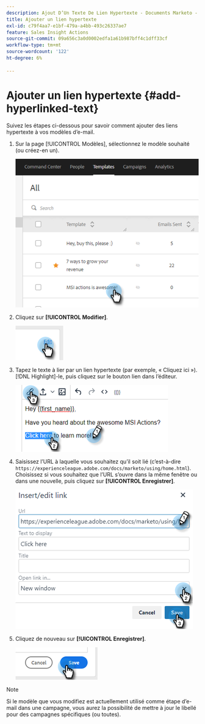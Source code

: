 ```yaml
---
description: Ajout D’Un Texte De Lien Hypertexte - Documents Marketo - Documentation Du Produit
title: Ajouter un lien hypertexte
exl-id: c79f4aa7-e1bf-479a-a4bb-493c26337ae7
feature: Sales Insight Actions
source-git-commit: 09a656c3a0d0002edfa1a61b987bff4c1dff33cf
workflow-type: tm+mt
source-wordcount: '122'
ht-degree: 6%

---
```


# Ajouter un lien hypertexte {#add-hyperlinked-text}

Suivez les étapes ci-dessous pour savoir comment ajouter des liens hypertexte à vos modèles d’e-mail.

1. Sur la page [!UICONTROL Modèles], sélectionnez le modèle souhaité (ou créez-en un).

   ![](assets/add-hyperlinked-text-1.png)

1. Cliquez sur **[!UICONTROL Modifier]**.

   ![](assets/add-hyperlinked-text-2.png)

1. Tapez le texte à lier par un lien hypertexte (par exemple, « Cliquez ici »). [!DNL Highlight]-le, puis cliquez sur le bouton lien dans l’éditeur.

   ![](assets/add-hyperlinked-text-3.png)

1. Saisissez l’URL à laquelle vous souhaitez qu’il soit lié (c’est-à-dire `https://experienceleague.adobe.com/docs/marketo/using/home.html`). Choisissez si vous souhaitez que l’URL s’ouvre dans la même fenêtre ou dans une nouvelle, puis cliquez sur **[!UICONTROL Enregistrer]**.

   ![](assets/add-hyperlinked-text-4.png)

1. Cliquez de nouveau sur **[!UICONTROL Enregistrer]**.

   ![](assets/add-hyperlinked-text-5.png)

>[!NOTE]
>
>Si le modèle que vous modifiez est actuellement utilisé comme étape d’e-mail dans une campagne, vous aurez la possibilité de mettre à jour le libellé pour des campagnes spécifiques (ou toutes).
